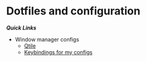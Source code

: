 # Dotfiles and configuration

***Quick Links***
- Window manager configs
    - [Qtile](https://github.com)
    - [Keybindings for my configs](#keybindings)

